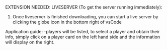 EXTENSION NEEDED: 
LIVESERVER (To get the server running immediately):
1. Once liveserver is finished downloading, you can start a live server by clicking the globe icon in the bottom right of vsCode

Application guide:
-players will be listed, to select a player and obtain their info, simply click on a player card on the left hand side and the information will display on the right.